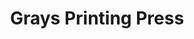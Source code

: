 ---
title: "Grays Printing Press"
address: "Gray's Printers' Museum, 49 Main Street, Strabane, Co. Tyrone, BT82 8AU"
tel: "+44 (0)28 7188 0055"
county: "Tyrone"
category: "Museums"
type: "Content"
lat: "54.825687408447266"
lng: "-7.463508129119873"
---